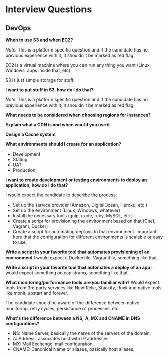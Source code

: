 # Interview Questions

## DevOps

**When to use S3 and when EC2?**

*Note:* This is a platform specific question and if the candidate has no previous experience with it, it shouldn't be marked as red flag.

EC2 is a virtual machine where you can run any thing you want (Linux, Windows, apps inside that, etc).

S3 is just simple storage for stuff.


**I want to put stuff in S3, how do I do that?**

*Note:* This is a platform specific question and if the candidate has no previous experience with it, it shouldn't be marked as red flag.


**What needs to be considered when choosing regions for instances?**


**Explain what a CDN is and when would you use it**


**Design a Cache system**

**What environments should I create for an application?**

- Development
- Stating
- UAT
- Production


**I want to create development or testing environments to deploy an application, how do I do that?**

I would expect the candidate to describe the process:

- Set up the service provider (Amazon, DigitalOcean, Heroku, etc.)
- Set up the environment (Linux, Windows, whatever)
- Install the necessary tools (gulp, node, ruby, MySQL, etc.)
- Create a script for provisioning the environment based on that (Chef, Vagrant, Docker)
- Create a script for automating deploys to that environment. Important here that the configuration for different environments is scalable or easy to use.

**Write a script in your favorite tool that automates provisioning of an environment**
I would expect a Dockerfile, Vagrantfile, something like that.

**Write a script in your favorite tool that automates a deploy of an app**
I would expect something on capistrano, something like that.

**What monitoring/performance tools are you familiar with?**
Would expect tools from 3rd party services like New Relic, Stackify, Ruxit and native tools like monit, upstart and forever.

The candidate should be aware of the difference between native monitoring, retry cycles, persistance of processes, etc.

**What's the difference between a NS, A, MX and CNAME in DNS configurations?**
- NS: Name Server, basically the name of the servers of the domain.
- A: Address, associates host with IP addresses.
- MX: Mail Exchange, mail configuration.
- CNAME: Canonical Name or aliases, basically host aliases.
